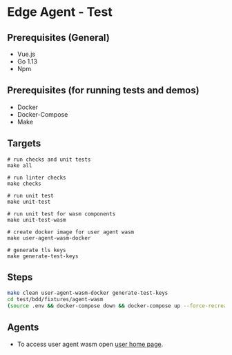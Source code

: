 # Edge Agent - Test

## Prerequisites (General)

- Vue.js
- Go 1.13
- Npm

## Prerequisites (for running tests and demos)
- Docker
- Docker-Compose
- Make

## Targets
```
# run checks and unit tests
make all

# run linter checks
make checks

# run unit test
make unit-test

# run unit test for wasm components
make unit-test-wasm

# create docker image for user agent wasm
make user-agent-wasm-docker

# generate tls keys
make generate-test-keys
```

## Steps

```bash
make clean user-agent-wasm-docker generate-test-keys
cd test/bdd/fixtures/agent-wasm
(source .env && docker-compose down && docker-compose up --force-recreate)
```

## Agents

- To access user agent wasm open [user home page](https://127.0.0.1:8091/index.html). 
